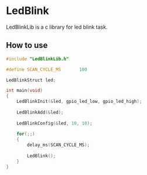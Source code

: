 # LedBlink

LedBlinkLib is a c library for led blink task.

## How to use

```cpp
#include "LedBlinkLib.h"

#define SCAN_CYCLE_MS       100

LedBlinkStruct led;

int main(void)
{
    LedBlinkInit(&led, gpio_led_low, gpio_led_high);
    
    LedBlinkAdd(&led);
    
    LedBlinkConfig(&led, 10, 10);
    
    for(;;)
    {
        delay_ms(SCAN_CYCLE_MS);
        
        LedBlink();
    }
}

```
